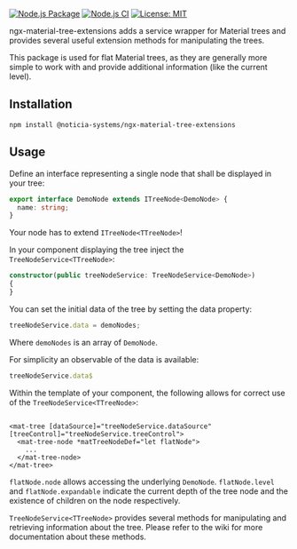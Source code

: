 [![Node.js Package](https://github.com/Noticia-Systems/ngx-material-tree-extensions/actions/workflows/npm-publish.yml/badge.svg)](https://github.com/Noticia-Systems/ngx-material-tree-extensions/actions/workflows/npm-publish.yml) [![Node.js CI](https://github.com/Noticia-Systems/ngx-material-tree-extensions/actions/workflows/node.js.yml/badge.svg?branch=master)](https://github.com/Noticia-Systems/ngx-material-tree-extensions/actions/workflows/node.js.yml) [![License: MIT](https://img.shields.io/badge/License-MIT-green.svg)](https://opensource.org/licenses/MIT)

ngx-material-tree-extensions adds a service wrapper for Material trees and provides several useful extension methods for
manipulating the trees.

This package is used for flat Material trees, as they are generally more simple to work with and provide additional
information (like the current level).

## Installation

``npm install @noticia-systems/ngx-material-tree-extensions``

## Usage

Define an interface representing a single node that shall be displayed in your tree:

```typescript
export interface DemoNode extends ITreeNode<DemoNode> {
  name: string;
}
```

Your node has to extend ```ITreeNode<TTreeNode>```!

In your component displaying the tree inject the ```TreeNodeService<TTreeNode>```:

```typescript
constructor(public treeNodeService: TreeNodeService<DemoNode>)
{
}
```

You can set the initial data of the tree by setting the data property:

```typescript
treeNodeService.data = demoNodes;
```

Where ```demoNodes``` is an array of ``DemoNode``.

For simplicity an observable of the data is available:

```typescript
treeNodeService.data$
```

Within the template of your component, the following allows for correct use of the ``TreeNodeService<TTreeNode>``:

```angular2html

<mat-tree [dataSource]="treeNodeService.dataSource" [treeControl]="treeNodeService.treeControl">
  <mat-tree-node *matTreeNodeDef="let flatNode">
    ...
  </mat-tree-node>
</mat-tree>
```

``flatNode.node`` allows accessing the underlying ``DemoNode``. ``flatNode.level`` and ``flatNode.expandable`` indicate the current depth of the tree node and the existence of children on the node respectively.

``TreeNodeService<TTreeNode>`` provides several methods for manipulating and retrieving information about the tree. Please refer to the wiki for more documentation about these methods.
